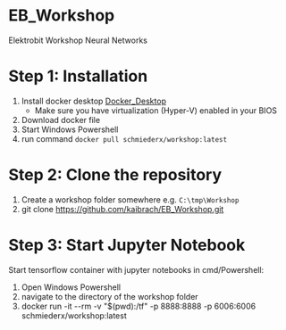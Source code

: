 # EB_Workshop
Elektrobit Workshop Neural Networks

# Step 1: Installation
1. Install docker desktop [Docker_Desktop](https://desktop.docker.com/win/stable/Docker%20Desktop%20Installer.exe)
    * Make sure you have virtualization (Hyper-V) enabled in your BIOS
2. Download docker file
  1. Start Windows Powershell
  2. run command `docker pull schmiederx/workshop:latest`

# Step 2: Clone the repository
1. Create a workshop folder somewhere e.g. `C:\tmp\Workshop`
2. git clone https://github.com/kaibrach/EB_Workshop.git

# Step 3: Start Jupyter Notebook 
Start tensorflow container with jupyter notebooks in cmd/Powershell:
1. Open Windows Powershell
2. navigate to the directory of the workshop folder 
3. docker run -it --rm -v "$(pwd):/tf" -p 8888:8888 -p 6006:6006 schmiederx/workshop:latest

